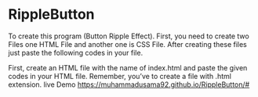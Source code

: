# RippleButton

To create this program (Button Ripple Effect). First, you need to create two Files one HTML File and another one is CSS File. After creating these files just paste the following codes in your file.

First, create an HTML file with the name of index.html and paste the given codes in your HTML file. Remember, you’ve to create a file with .html extension.
live Demo https://muhammadusama92.github.io/RippleButton/#

